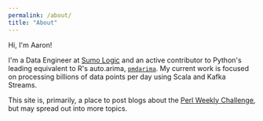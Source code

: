 ```yaml
---
permalink: /about/
title: "About"
---
```


Hi, I'm Aaron!

I'm a Data Engineer at [Sumo Logic](http://www.sumologic.com) and an active contributor to Python's leading equivalent to R's auto.arima, [`pmdarima`](http://github.com/alkaline-ml/pmdarima). My current work is focused on processing billions of data points per day using Scala and Kafka Streams.

This site is, primarily, a place to post blogs about the [Perl Weekly Challenge](https://perlweeklychallenge.org/), but may spread out into more topics.